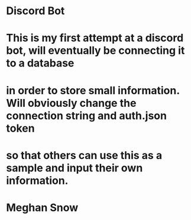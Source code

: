 # Discord Bot


# This is my first attempt at a discord bot, will eventually be connecting it to a database 
# in order to store small information. Will obviously change the connection string and auth.json token
# so that others can use this as a sample and input their own information.



# Meghan Snow